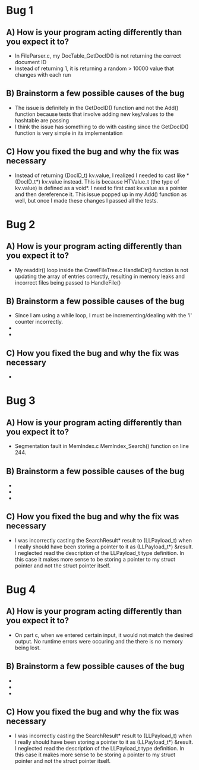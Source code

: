 # Bug 1

## A) How is your program acting differently than you expect it to?
- In FileParser.c, my DocTable_GetDocID() is not returning the correct document ID
- Instead of returning 1, it is returning a random > 10000 value that changes with each run

## B) Brainstorm a few possible causes of the bug
- The issue is definitely in the GetDocID() function and not the Add() function
because tests that involve adding new key/values to the hashtable are passing
- I think the issue has something to do with casting since the GetDocID() function
is very simple in its implementation

## C) How you fixed the bug and why the fix was necessary
- Instead of returning (DocID_t) kv.value, I realized I needed to cast like
\*(DocID_t*) kv.value instead. This is because HTValue_t (the type of kv.value)
is defined as a void*. I need to first cast kv.value as a pointer and then dereference it.
This issue popped up in my Add() function as well, but once I made these changes I passed
all the tests.


# Bug 2

## A) How is your program acting differently than you expect it to?
- My readdir() loop inside the CrawlFileTree.c HandleDir() function is not updating the array of entries correctly, resulting in memory leaks and incorrect files being passed to HandleFile()

## B) Brainstorm a few possible causes of the bug
- Since I am using a while loop, I must be incrementing/dealing with the 'i' counter incorrectly. 
- 
- 

## C) How you fixed the bug and why the fix was necessary
- 


# Bug 3

## A) How is your program acting differently than you expect it to?
- Segmentation fault in MemIndex.c MemIndex_Search() function on line 244.

## B) Brainstorm a few possible causes of the bug
- 
- 
- 

## C) How you fixed the bug and why the fix was necessary
- I was incorrectly casting the SearchResult* result to (LLPayload_t) when I really should have been storing a pointer to it as (LLPayload_t*) &result. I neglected read the description of the LLPayload_t type definition. In this case it makes more sense to be storing a pointer to my struct pointer and not the struct pointer itself.


# Bug 4

## A) How is your program acting differently than you expect it to?
- On part c, when we entered certain input, it would not match the desired output. No runtime errors were occuring and the 
there is no memory being lost. 

## B) Brainstorm a few possible causes of the bug
- 
- 
- 

## C) How you fixed the bug and why the fix was necessary
- I was incorrectly casting the SearchResult* result to (LLPayload_t) when I really should have been storing a pointer to it as (LLPayload_t*) &result. I neglected read the description of the LLPayload_t type definition. In this case it makes more sense to be storing a pointer to my struct pointer and not the struct pointer itself.
